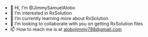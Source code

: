 - 👋 Hi, I’m @JimmySamuelAlobo
- 👀 I’m interested in RxSolution 
- 🌱 I’m currently learning more about RxSolution 
- 💞️ I’m looking to collaborate with you on getting RxSolution files 
- 📫 How to reach me is at alobojimmy788@gmail.com 

<!---
JimmySamuelAlobo/JimmySamuelAlobo is a ✨ special ✨ repository because its `README.md` (this file) appears on your GitHub profile.
You can click the Preview link to take a look at your changes.
--->
